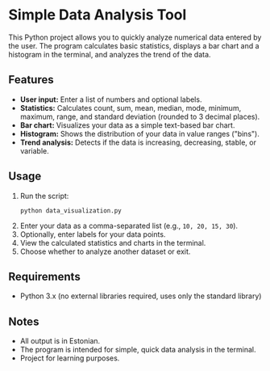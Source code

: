 # Simple Data Analysis Tool

This Python project allows you to quickly analyze numerical data entered by the user. The program calculates basic statistics, displays a bar chart and a histogram in the terminal, and analyzes the trend of the data.

## Features

- **User input:** Enter a list of numbers and optional labels.
- **Statistics:** Calculates count, sum, mean, median, mode, minimum, maximum, range, and standard deviation (rounded to 3 decimal places).
- **Bar chart:** Visualizes your data as a simple text-based bar chart.
- **Histogram:** Shows the distribution of your data in value ranges ("bins").
- **Trend analysis:** Detects if the data is increasing, decreasing, stable, or variable.

## Usage

1. Run the script:
   ```
   python data_visualization.py
   ```
2. Enter your data as a comma-separated list (e.g., `10, 20, 15, 30`).
3. Optionally, enter labels for your data points.
4. View the calculated statistics and charts in the terminal.
5. Choose whether to analyze another dataset or exit.

## Requirements

- Python 3.x (no external libraries required, uses only the standard library)

## Notes

- All output is in Estonian.
- The program is intended for simple, quick data analysis in the terminal.
- Project for learning purposes.
